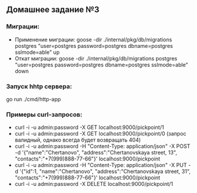## Домашнее задание №3
### Миграции:
- Применение миграции:
goose -dir ./internal/pkg/db/migrations postgres "user=postgres password=postgres dbname=postgres sslmode=able" up
- Откат миграции:
goose -dir ./internal/pkg/db/migrations postgres "user=postgres password=postgres dbname=postgres sslmode=able" down

### Запуск hhtp сервера:
go run ./cmd/http-app

### Примеры curl-запросов: 
- curl -i -u admin:password -X GET localhost:9000/pickpoint/1
- curl -i -u admin:password -X GET localhost:9000/pickpoint/0 (запрос валидный, однако всегда будет возвращать 404)
- curl -i -u admin:password -H "Content-Type: application/json" -X POST -d '{"name":"Chertanovo", "address":"Chertanovskaya street, 13", "contacts":"+7(999)888-77-66"}' localhost:9000/pickpoint
- curl -i -u admin:password -H "Content-Type: application/json" -X PUT -d '{"id":1, "name":"Chertanovo", "address":"Chertanovskaya street, 31", "contacts":"+7(999)888-77-66"}' localhost:9000/pickpoint
- curl -i -u admin:password -X DELETE localhost:9000/pickpoint/1